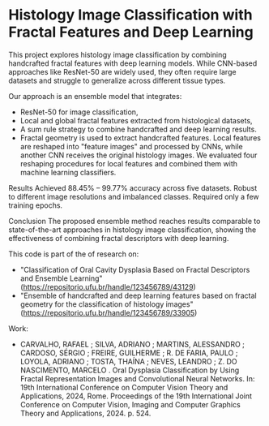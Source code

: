 # Histology Image Classification with Fractal Features and Deep Learning
This project explores histology image classification by combining handcrafted fractal features with deep learning models. While CNN-based approaches like ResNet-50 are widely used, they often require large datasets and struggle to generalize across different tissue types.

Our approach is an ensemble model that integrates:

- ResNet-50 for image classification,
- Local and global fractal features extracted from histological datasets,
- A sum rule strategy to combine handcrafted and deep learning results.
- Fractal geometry is used to extract handcrafted features. Local features are reshaped into "feature images" and processed by CNNs, while another CNN receives the original histology images. We evaluated four reshaping procedures for local features and combined them with machine learning classifiers.

Results
Achieved 88.45% – 99.77% accuracy across five datasets.
Robust to different image resolutions and imbalanced classes.
Required only a few training epochs.

Conclusion
The proposed ensemble method reaches results comparable to state-of-the-art approaches in histology image classification, showing the effectiveness of combining fractal descriptors with deep learning.

This code is part of the of research on:
- "Classification of Oral Cavity Dysplasia Based on Fractal Descriptors and Ensemble Learning" (https://repositorio.ufu.br/handle/123456789/43129)
- "Ensemble of handcrafted and deep learning features based on fractal geometry for the classification of histology images" (https://repositorio.ufu.br/handle/123456789/33905)

Work:
- CARVALHO, RAFAEL ; SILVA, ADRIANO ; MARTINS, ALESSANDRO ; CARDOSO, SÉRGIO ; FREIRE, GUILHERME ; R. DE FARIA, PAULO ; LOYOLA, ADRIANO ; TOSTA, THAÍNA ; NEVES, LEANDRO ; Z. DO NASCIMENTO, MARCELO . Oral Dysplasia Classification by Using Fractal Representation Images and Convolutional Neural Networks. In: 19th International Conference on Computer Vision Theory and Applications, 2024, Rome. Proceedings of the 19th International Joint Conference on Computer Vision, Imaging and Computer Graphics Theory and Applications, 2024. p. 524.

